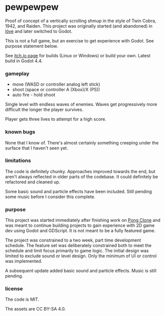 # pewpewpew

Proof of concept of a vertically scrolling shmup in the style of Twin Cobra, 1942, and Raiden. This project was originally started (and abandoned) in [löve](https://love2d.org) and later switched to Godot.

This is not a full game, but an exercise to get experience with Godot. See purpose statement below.

See [itch.io page](https://heavyliftingindustries.itch.io/pewpewpew) for builds (Linux or Windows) or build your own. Latest build in Godot 4.4.

### gameplay

* move (WASD or controller analog left stick)
* shoot (space or controller A (Xbox)/X (PS))
* auto fire - hold shoot

Single level with endless waves of enemies. Waves get progressively more difficult the longer the player survives.

Player gets three lives to attempt for a high score.

### known bugs

None that I know of. There's almost certainly something creeping under the surface that I haven't seen yet.

### limitations

The code is definitely chunky. Approaches improved towards the end, but aren't always reflected in older parts of the codebase. It could definitely be refactored and cleaned up.

Some basic sound and particle effects have been included. Still pending some music before I consider this complete.

### purpose

This project was started immediately after finishing work on [Pong Clone](https://github.com/davidbragg/pong) and was meant to continue building projects to gain experience with 2D game dev using Godot and GDScript. It is not meant to be a fully featured game.

The project was constrained to a two week, part time development schedule. The feature set was deliberately constrained both to meet the schedule and limit focus primarily to game logic. The initial design was limited to exclude sound or level design. Only the minimum of UI or control was implemented.

A subsequent update added basic sound and particle effects. Music is still pending.

### license

The code is MIT.

The assets are CC BY-SA 4.0.
